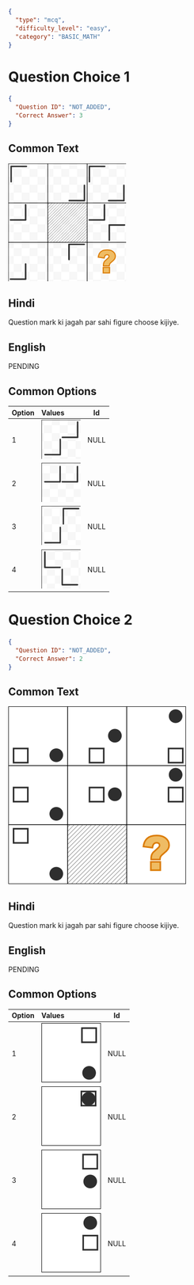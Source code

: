 ```json
{
  "type": "mcq",
  "difficulty_level": "easy",
  "category": "BASIC_MATH"
}
```

# Question Choice 1
```json
{
  "Question ID": "NOT_ADDED",
  "Correct Answer": 3
}
```
## Common Text
![](images/question_11/choice1/choice1.png)


## Hindi
Question mark ki jagah par sahi figure choose kijiye.

## English
PENDING

## Common Options
| Option | Values                                      |Id     |
|:-------|:--------------------------------------------|:-----:|
| 1      | ![](images/question_11/choice1/option1.png) |NULL   |
| 2      | ![](images/question_11/choice1/option2.png) |NULL   |
| 3      | ![](images/question_11/choice1/option3.png) |NULL   |
| 4      | ![](images/question_11/choice1/option4.png) |NULL   |


# Question Choice 2
```json
{
  "Question ID": "NOT_ADDED",
  "Correct Answer": 2
}
```
## Common Text
![](images/question_11/choice2/choice2.png)

## Hindi
Question mark ki jagah par sahi figure choose kijiye.

## English
PENDING

## Common Options
| Option | Values                                      |Id     |
|:-------|:--------------------------------------------|:-----:|
| 1      | ![](images/question_11/choice2/option1.png) |NULL   |
| 2      | ![](images/question_11/choice2/option2.png) |NULL   |
| 3      | ![](images/question_11/choice2/option3.png) |NULL   |
| 4      | ![](images/question_11/choice2/option4.png) |NULL   |
